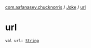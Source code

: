 [com.aafanasev.chucknorris](../index.md) / [Joke](index.md) / [url](./url.md)

# url

`val url: `[`String`](https://kotlinlang.org/api/latest/jvm/stdlib/kotlin/-string/index.html)